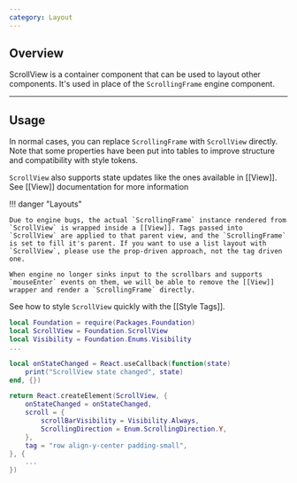 ```yaml
---
category: Layout
---
```


## Overview

ScrollView is a container component that can be used to layout other components. It's used in place of the `ScrollingFrame` engine component.

---

## Usage

In normal cases, you can replace `ScrollingFrame` with `ScrollView` directly. Note that some properties have been put into tables to improve structure and compatibility with style tokens.

`ScrollView` also supports state updates like the ones available in [[View]]. See [[View]] documentation for more information

!!! danger "Layouts"

    Due to engine bugs, the actual `ScrollingFrame` instance rendered from `ScrollView` is wrapped inside a [[View]]. Tags passed into `ScrollView` are applied to that parent view, and the `ScrollingFrame` is set to fill it's parent. If you want to use a list layout with `ScrollView`, please use the prop-driven approach, not the tag driven one.

    When engine no longer sinks input to the scrollbars and supports `mouseEnter` events on them, we will be able to remove the [[View]] wrapper and render a `ScrollingFrame` directly.

See how to style `ScrollView` quickly with the [[Style Tags]].

```lua
local Foundation = require(Packages.Foundation)
local ScrollView = Foundation.ScrollView
local Visibility = Foundation.Enums.Visibility
...

local onStateChanged = React.useCallback(function(state)
    print("ScrollView state changed", state)
end, {})

return React.createElement(ScrollView, {
    onStateChanged = onStateChanged,
    scroll = {
        scrollBarVisibility = Visibility.Always,
	    ScrollingDirection = Enum.ScrollingDirection.Y,
    },
    tag = "row align-y-center padding-small",
}, {
    ...
})
```
